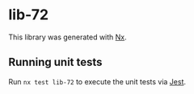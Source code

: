 # lib-72

This library was generated with [Nx](https://nx.dev).

## Running unit tests

Run `nx test lib-72` to execute the unit tests via [Jest](https://jestjs.io).
